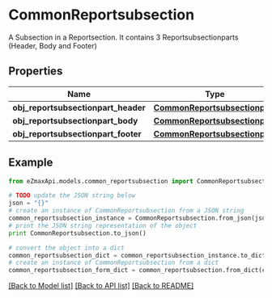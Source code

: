 # CommonReportsubsection

A Subsection in a Reportsection. It contains 3 Reportsubsectionparts (Header, Body and Footer) 

## Properties

Name | Type | Description | Notes
------------ | ------------- | ------------- | -------------
**obj_reportsubsectionpart_header** | [**CommonReportsubsectionpart**](CommonReportsubsectionpart.md) |  | 
**obj_reportsubsectionpart_body** | [**CommonReportsubsectionpart**](CommonReportsubsectionpart.md) |  | 
**obj_reportsubsectionpart_footer** | [**CommonReportsubsectionpart**](CommonReportsubsectionpart.md) |  | 

## Example

```python
from eZmaxApi.models.common_reportsubsection import CommonReportsubsection

# TODO update the JSON string below
json = "{}"
# create an instance of CommonReportsubsection from a JSON string
common_reportsubsection_instance = CommonReportsubsection.from_json(json)
# print the JSON string representation of the object
print CommonReportsubsection.to_json()

# convert the object into a dict
common_reportsubsection_dict = common_reportsubsection_instance.to_dict()
# create an instance of CommonReportsubsection from a dict
common_reportsubsection_form_dict = common_reportsubsection.from_dict(common_reportsubsection_dict)
```
[[Back to Model list]](../README.md#documentation-for-models) [[Back to API list]](../README.md#documentation-for-api-endpoints) [[Back to README]](../README.md)


